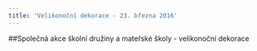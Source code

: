 ```yaml
---
title: 'Velikonoční dekorace - 23. března 2016'
---
```


##Společná akce školní družiny a mateřské školy - velikonoční dekorace
